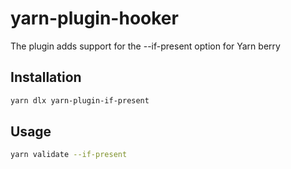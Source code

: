 # yarn-plugin-hooker

The plugin adds support for the --if-present option for Yarn berry

## Installation
```bash
yarn dlx yarn-plugin-if-present
```

## Usage

```bash
yarn validate --if-present
```
